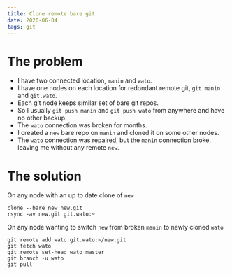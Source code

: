 ```yaml
---
title: Clone remote bare git
date: 2020-06-04
tags: git
---
```


# The problem

- I have two connected location, `manin` and `wato`.
- I have one nodes on each location for redondant remote git, `git.manin` and `git.wato`.
- Each git node keeps similar set of bare git repos.
- So I usually `git push manin` and `git push wato` from anywhere and have no other backup.
- The `wato` connection was broken for months.
- I created a `new` bare repo on `manin` and cloned it on some other nodes.
- The `wato` connection was repaired, but the `manin` connection broke, leaving me without any remote `new`.

# The solution

On any node with an up to date clone of `new`

```
clone --bare new new.git
rsync -av new.git git.wato:~
```

On any node wanting to switch `new` from broken `manin` to newly cloned `wato`

```
git remote add wato git.wato:~/new.git
git fetch wato
git remote set-head wato master
git branch -u wato
git pull
```
